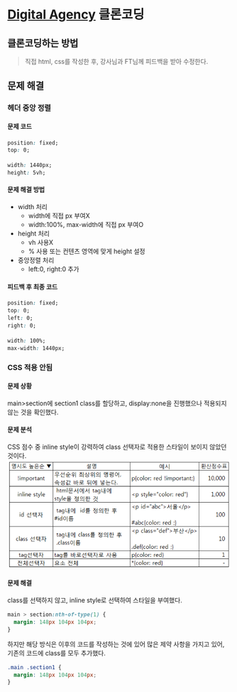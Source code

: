 # [Digital Agency](https://www.figma.com/community/file/1257268136779927941) 클론코딩

## 클론코딩하는 방법

> 직접 html, css를 작성한 후, 강사님과 FT님께 피드백을 받아 수정한다.

## 문제 해결

### 헤더 중앙 정렬

#### 문제 코드

```css
position: fixed;
top: 0;

width: 1440px;
height: 5vh;
```

#### 문제 해결 방법

- width 처리
  - width에 직접 px 부여X
  - width:100%, max-width에 직접 px 부여O
- height 처리
  - vh 사용X
  - % 사용 또는 컨텐츠 영역에 맞게 height 설정
- 중앙정렬 처리
  - left:0, right:0 추가

#### 피드백 후 최종 코드

```css
position: fixed;
top: 0;
left: 0;
right: 0;

width: 100%;
max-width: 1440px;
```

### CSS 적용 안됨

#### 문제 상황

main>section에 section1 class를 할당하고, display:none을 진행했으나 적용되지 않는 것을 확인했다.

#### 문제 분석

CSS 점수 중 inline style이 강력하여 class 선택자로 적용한 스타일이 보이지 않았던 것이다.
![md-css](./image/md-css.png)

#### 문제 해결

class를 선택하지 않고, inline style로 선택하여 스타일을 부여했다.

```css
main > section:nth-of-type(1) {
  margin: 148px 104px 104px;
}
```

하지만 해당 방식은 이후의 코드를 작성하는 것에 있어 많은 제약 사항을 가지고 있어, 기존의 코드에 class를 모두 추가했다.

```css
.main .section1 {
  margin: 148px 104px 104px;
}
```
